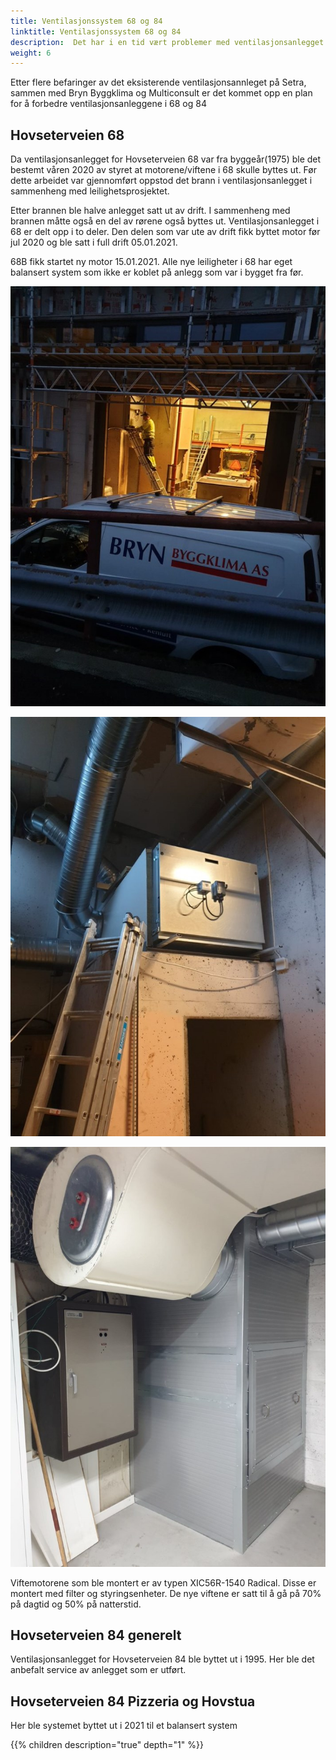 ```yaml
---
title: Ventilasjonssystem 68 og 84
linktitle: Ventilasjonssystem 68 og 84
description:  Det har i en tid vært problemer med ventilasjonsanlegget i 68 og 84. Det er igangsatt arbeid får å forbedre dette.
weight: 6
---
```


Etter flere befaringer av det eksisterende ventilasjonsannleget på Setra, sammen med Bryn Byggklima og Multiconsult er det kommet opp en plan for å forbedre ventilasjonsanleggene i 68 og 84  

## Hovseterveien 68

Da ventilasjonsanlegget for Hovseterveien 68 var fra byggeår(1975) ble det bestemt våren 2020 av styret at motorene/viftene i 68 skulle byttes ut. Før dette arbeidet var gjennomført oppstod det brann i ventilasjonsanlegget i sammenheng med leilighetsprosjektet. 

Etter brannen ble halve anlegget satt ut av drift. I sammenheng med brannen måtte også en del av rørene også byttes ut. Ventilasjonsanlegget i 68 er delt opp i to deler. Den delen som var ute av drift fikk byttet motor før jul 2020 og ble satt i full drift 05.01.2021.  

68B fikk startet ny  motor 15.01.2021.    Alle nye leiligheter i 68 har eget balansert system som ikke er koblet på anlegg som var i bygget fra  før.

![Viftemotor](20201221_154804.jpg "Arbeidet ble utført av Bryn byggeklima og reparasjonen koster ca 1.000.000,-")

![Viftemotor](20201221_105624.jpg "Ny viftemotor til 68J. Denne er plassert i vaktmestergarasjen og blåser utluften inn i U3 garasjen.")

![Viftemotor](20210107_124238.jpg "Den nye viften i 68B. Den blåser også utluft til U3.")

Viftemotorene som ble montert er av typen XIC56R-1540 Radical. Disse er montert med filter og styringsenheter. De nye viftene er satt til å gå på 70% på dagtid og 50% på natterstid.

## Hovseterveien 84 generelt

Ventilasjonsanlegget for Hovseterveien 84 ble byttet ut i 1995. Her ble det anbefalt service av anlegget som er utført.

## Hovseterveien 84  Pizzeria og Hovstua

Her ble systemet byttet ut i 2021 til et balansert system

{{% children description="true" depth="1" %}}

